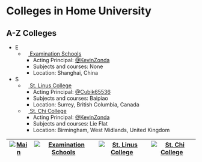 # Colleges in Home University

## A-Z Colleges

- E
  - [<img style="width: 11px;" src="https://avatars.githubusercontent.com/t/5109197?s=280&v=4"> Examination Schools](https://github.com/orgs/HMUniversity/teams/examination-schools)
    - Acting Principal: [@KevinZonda](https://github.com/KevinZonda)
    - Subjects and courses: None
    - Location: Shanghai, China
- S
  - [<img style="width: 11px;" src="https://avatars.githubusercontent.com/t/5109196?s=280&v=4"> St. Linus College](https://github.com/orgs/HMUniversity/teams/st-linus-college)
    - Acting Principal: [@Cubik65536](https://github.com/Cubik65536)
    - Subjects and courses: Baipiao
    - Location: Surrey, British Columbia, Canada
  - [<img style="width: 11px;" src="https://avatars.githubusercontent.com/t/5109198?s=280&v=4"> St. Chi College](https://github.com/orgs/HMUniversity/teams/st-chi-college)
    - Acting Principal: [@KevinZonda](https://github.com/KevinZonda)
    - Subjects and courses: Lie Flat
    - Location: Birmingham, West Midlands, United Kingdom

| [![Main](https://avatars.githubusercontent.com/u/85953864?s=280&v=4)](https://github.com/HMUniversity) | [![Examination Schools](https://avatars.githubusercontent.com/t/5109197?s=280&v=4)](https://github.com/orgs/HMUniversity/teams/examination-schools) | [![St. Linus College](https://avatars.githubusercontent.com/t/5109196?s=280&v=4)](https://github.com/orgs/HMUniversity/teams/st-linus-college) | [![St. Chi College](https://avatars.githubusercontent.com/t/5109198?s=280&v=4)](https://github.com/orgs/HMUniversity/teams/st-chi-college) |
| -- | -- | -- | -- |

